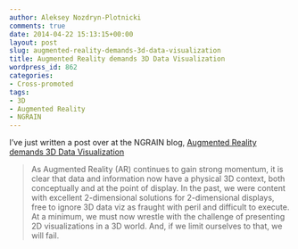 ```yaml
---
author: Aleksey Nozdryn-Plotnicki
comments: true
date: 2014-04-22 15:13:15+00:00
layout: post
slug: augmented-reality-demands-3d-data-visualization
title: Augmented Reality demands 3D Data Visualization
wordpress_id: 862
categories:
- Cross-promoted
tags:
- 3D
- Augmented Reality
- NGRAIN
---
```


I’ve just written a post over at the NGRAIN blog, [Augmented Reality demands 3D Data Visualization](http://www.ngrain.com/augmented-reality-demands-3d-data-visualization/)


<blockquote>As Augmented Reality (AR) continues to gain strong momentum, it is clear that data and information now have a physical 3D context, both conceptually and at the point of display. In the past, we were content with excellent 2-dimensional solutions for 2-dimensional displays, free to ignore 3D data viz as fraught with peril and difficult to execute. At a minimum, we must now wrestle with the challenge of presenting 2D visualizations in a 3D world. And, if we limit ourselves to that, we will fail.</blockquote>
